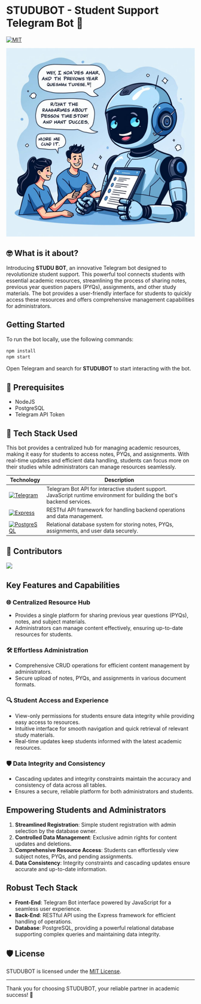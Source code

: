 # **STUDUBOT - Student Support Telegram Bot 🤖**
 [![MIT](https://badgen.net/badge/license/MIT/blue)](https://github.com/vishnuhari17/STUDUBOT/blob/main/LICENSE)

![](https://raw.githubusercontent.com/vishnuhari17/Studu-BOT/refs/heads/main/be6ca864-cb68-45d0-a010-d0c345c60612.jpeg?token=GHSAT0AAAAAACV437MJWE5XZSKDSGJVNCE6ZZPVU4A)

## 🤓 What is it about?

Introducing **STUDU BOT**, an innovative Telegram bot designed to revolutionize student support. This powerful tool connects students with essential academic resources, streamlining the process of sharing notes, previous year question papers (PYQs), assignments, and other study materials. The bot provides a user-friendly interface for students to quickly access these resources and offers comprehensive management capabilities for administrators.

## Getting Started

To run the bot locally, use the following commands:

```bash
npm install
npm start
```

Open Telegram and search for **STUDUBOT** to start interacting with the bot.

## 🤏 Prerequisites
- NodeJS
- PostgreSQL
- Telegram API Token

## 🧰 Tech Stack Used

This bot provides a centralized hub for managing academic resources, making it easy for students to access notes, PYQs, and assignments. With real-time updates and efficient data handling, students can focus more on their studies while administrators can manage resources seamlessly.

| Technology                                                                                                                                           | Description                                                                                         |
| ---------------------------------------------------------------------------------------------------------------------------------------------------- | --------------------------------------------------------------------------------------------------- |
| [![Telegram](https://img.shields.io/badge/-Telegram-2CA5E0?style=flat-square&logo=telegram&logoColor=white)](https://telegram.org/)                 | Telegram Bot API for interactive student support.                                                   JavaScript runtime environment for building the bot's backend services.                             |
| [![Express](https://img.shields.io/badge/-Express.js-black?style=flat-square&logo=express&logoColor=white)](https://expressjs.com/)                 | RESTful API framework for handling backend operations and data management.                          |
| [![PostgreSQL](https://img.shields.io/badge/-PostgreSQL-4169E1?style=flat-square&logo=postgresql&logoColor=white)](https://www.postgresql.org/)     | Relational database system for storing notes, PYQs, assignments, and user data securely.            |

## 🤝 Contributors

<a href="https://github.com/vishnuhari17/Studu-BOT/graphs/contributors">
  <img src="https://contrib.rocks/image?repo=vishnuhari17/Studu-BOT" />
</a>

## Key Features and Capabilities

### 🌐 Centralized Resource Hub
- Provides a single platform for sharing previous year questions (PYQs), notes, and subject materials.
- Administrators can manage content effectively, ensuring up-to-date resources for students.

### 🛠️ Effortless Administration
- Comprehensive CRUD operations for efficient content management by administrators.
- Secure upload of notes, PYQs, and assignments in various document formats.

### 🔍 Student Access and Experience
- View-only permissions for students ensure data integrity while providing easy access to resources.
- Intuitive interface for smooth navigation and quick retrieval of relevant study materials.
- Real-time updates keep students informed with the latest academic resources.

### 🛡️ Data Integrity and Consistency
- Cascading updates and integrity constraints maintain the accuracy and consistency of data across all tables.
- Ensures a secure, reliable platform for both administrators and students.

## Empowering Students and Administrators

1. **Streamlined Registration**: Simple student registration with admin selection by the database owner.
2. **Controlled Data Management**: Exclusive admin rights for content updates and deletions.
3. **Comprehensive Resource Access**: Students can effortlessly view subject notes, PYQs, and pending assignments.
4. **Data Consistency**: Integrity constraints and cascading updates ensure accurate and up-to-date information.

## Robust Tech Stack

- **Front-End**: Telegram Bot interface powered by JavaScript for a seamless user experience.
- **Back-End**: RESTful API using the Express framework for efficient handling of operations.
- **Database**: PostgreSQL, providing a powerful relational database supporting complex queries and maintaining data integrity.

## 🛡️ License

STUDUBOT is licensed under the [MIT License](https://github.com/vishnuhari17/STUDUBOT/blob/main/LICENSE).

---

Thank you for choosing STUDUBOT, your reliable partner in academic success! 🚀
